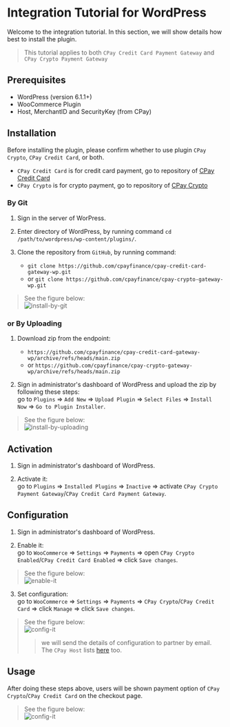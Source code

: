 # Integration Tutorial for WordPress

Welcome to the integration tutorial. In this section, we will show details how best to install the plugin.

> This tutorial applies to both `CPay Credit Card Payment Gateway` and `CPay Crypto Payment Gateway`


## Prerequisites
- WordPress (version 6.1.1+)
- WooCommerce Plugin
- Host, MerchantID and SecurityKey (from CPay)


## Installation
Before installing the plugin, please confirm whether to use plugin `CPay Crypto`, `CPay Credit Card`, or both.
- `CPay Credit Card` is for credit card payment, go to repository of [CPay Credit Card](https://github.com/cpayfinance/cpay-credit-card-gateway-wp)
- `CPay Crypto` is for crypto payment, go to repository of [CPay Crypto](https://github.com/cpayfinance/cpay-crypto-gateway-wp)

### By Git

1. Sign in the server of WorPress.

2. Enter directory of WordPress, by running command `cd /path/to/wordpress/wp-content/plugins/`.

3. Clone the repository from `GitHub`, by running command:
   - `git clone https://github.com/cpayfinance/cpay-credit-card-gateway-wp.git`
   - or `git clone https://github.com/cpayfinance/cpay-crypto-gateway-wp.git`

> See the figure below:  
> ![install-by-git](https://static.cpay.ltd/images/docs/install-by-git.png)


### or By Uploading

1. Download zip from the endpoint:
   - `https://github.com/cpayfinance/cpay-credit-card-gateway-wp/archive/refs/heads/main.zip`
   - or `https://github.com/cpayfinance/cpay-crypto-gateway-wp/archive/refs/heads/main.zip`


2. Sign in administrator's dashboard of WordPress and upload the zip by following these steps:  
   go to `Plugins` => `Add New` => `Upload Plugin` => `Select Files` => `Install Now` => `Go to Plugin Installer`.

> See the figure below:  
> ![install-by-uploading](https://static.cpay.ltd/images/docs/install-by-uploading.png)


## Activation
1. Sign in administrator's dashboard of WordPress.

2. Activate it:  
   go to `Plugins` => `Installed Plugins` => `Inactive` => activate `CPay Crypto Payment Gateway`/`CPay Credit Card Payment Gateway`.
   

## Configuration
1. Sign in administrator's dashboard of WordPress.

2. Enable it:  
   go to `WooCommerce` => `Settings` => `Payments` => open `CPay Crypto Enabled`/`CPay Credit Card Enabled` => click `Save changes`.

> See the figure below:  
> ![enable-it](https://static.cpay.ltd/images/docs/enable-it.png)

3. Set configuration:  
   go to `WooCommerce` => `Settings` => `Payments` => `CPay Crypto`/`CPay Credit Card` => click `Manage` => click `Save changes`.

> See the figure below:  
> ![config-it](https://static.cpay.ltd/images/docs/config-it.png)
>> we will send the details of configuration to partner by email. The `CPay Host` lists [here](https://github.com/cpayfinance/document/blob/main/rest-api-reference/api-host.md) too.

## Usage
After doing these steps above, users will be shown payment option of `CPay Crypto`/`CPay Credit Card` on the checkout page.

> See the figure below:  
> ![config-it](https://static.cpay.ltd/images/docs/checkout-page.png)


